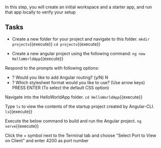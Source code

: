 In this step, you will create an initial workspace and a starter app, and run that app locally to verify your setup

## Tasks

- Create a new folder for your project and navigate to this folder. 
`mkdir projects`{{execute}} 
`cd projects`{{execute}}

- Create a new angular project using the following command: 
`ng new HelloWorldApp`{{execute}} 

Respond to the prompts with following options: 
- ? Would you like to add Angular routing? (y/N) N 
- ? Which stylesheet format would you like to use? (Use arrow keys) PRESS ENTER (To select the default CSS option)

Navigate into the HelloWorldApp folder. 
`cd HelloWorldApp`{{execute}} 

Type `ls` to view the contents of the startup project created by Angular-CLI. 
`ls`{{execute}}

Execute the below command to build and run the Angular project. 
`ng serve`{{execute}}

Click the + symbol next to the Terminal tab and choose "Select Port to View on Client" and enter 4200 as port number

